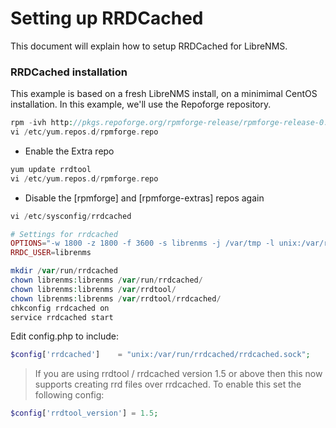 # Setting up RRDCached

This document will explain how to setup RRDCached for LibreNMS.

### RRDCached installation
This example is based on a fresh LibreNMS install, on a minimimal CentOS installation.
In this example, we'll use the Repoforge repository.

```php
rpm -ivh http://pkgs.repoforge.org/rpmforge-release/rpmforge-release-0.5.3-1.el6.rf.x86_64.rpm
vi /etc/yum.repos.d/rpmforge.repo
```
- Enable the Extra repo

```php
yum update rrdtool
vi /etc/yum.repos.d/rpmforge.repo 
```
- Disable the [rpmforge] and [rpmforge-extras] repos again

```php
vi /etc/sysconfig/rrdcached

# Settings for rrdcached
OPTIONS="-w 1800 -z 1800 -f 3600 -s librenms -j /var/tmp -l unix:/var/run/rrdcached/rrdcached.sock -t 4 -F -b /opt/librenms/rrd/"
RRDC_USER=librenms

mkdir /var/run/rrdcached
chown librenms:librenms /var/run/rrdcached/
chown librenms:librenms /var/rrdtool/
chown librenms:librenms /var/rrdtool/rrdcached/
chkconfig rrdcached on
service rrdcached start
```

Edit config.php to include:
```php
$config['rrdcached']    = "unix:/var/run/rrdcached/rrdcached.sock";
```

> If you are using rrdtool / rrdcached version 1.5 or above then this now supports creating rrd files over rrdcached. To 
enable this set the following config:

```php
$config['rrdtool_version'] = 1.5;
```
